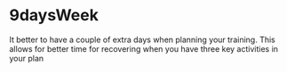 # 9daysWeek
It better to have a couple of extra days when planning your training.
This allows for better time for recovering when you have three key activities in your plan
